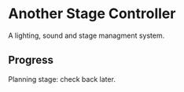 # Another Stage Controller
A lighting, sound and stage managment system.

## Progress
Planning stage: check back later.
